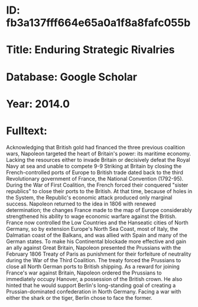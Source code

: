 # ID: fb3a137fff664e65a0a1f8a8fafc055b
# Title: Enduring Strategic Rivalries
# Database: Google Scholar
# Year: 2014.0
# Fulltext:
Acknowledging that British gold had financed the three previous coalition wars, Napoleon targeted the heart of Britain's power: its maritime economy.
Lacking the resources either to invade Britain or decisively defeat the Royal Navy at sea and unable to compete 9-9 Striking at Britain by closing the French-controlled ports of Europe to British trade dated back to the third Revolutionary government of France, the National Convention (1792-95).
During the War of First Coalition, the French forced their conquered "sister republics" to close their ports to the British.
At that time, because of holes in the System, the Republic's economic attack produced only marginal success.
Napoleon returned to the idea in 1806 with renewed determination; the changes France made to the map of Europe considerably strengthened his ability to wage economic warfare against the British.
France now controlled the Low Countries and the Hanseatic cities of North Germany, so by extension Europe's North Sea Coast, most of Italy, the Dalmatian coast of the Balkans, and was allied with Spain and many of the German states.
To make his Continental blockade more effective and gain an ally against Great Britain, Napoleon presented the Prussians with the February 1806 Treaty of Paris as punishment for their forfeiture of neutrality during the War of the Third Coalition.
The treaty forced the Prussians to close all North German ports to British shipping.
As a reward for joining France's war against Britain, Napoleon ordered the Prussians to immediately occupy Hanover, a possession of the British crown.
He also hinted that he would support Berlin's long-standing goal of creating a Prussian-dominated confederation in North Germany.
Facing a war with either the shark or the tiger, Berlin chose to face the former.